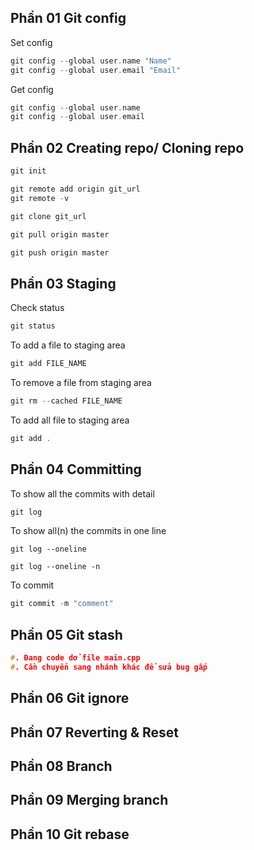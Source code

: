## Phần 01 Git config
Set config
```cpp
git config --global user.name "Name"
git config --global user.email "Email"
```
Get config
```cpp
git config --global user.name
git config --global user.email
```
## Phần 02 Creating repo/ Cloning repo
```cpp
git init
```
```cpp
git remote add origin git_url
git remote -v
```
```cpp
git clone git_url
```
```cpp
git pull origin master
```
```cpp
git push origin master
```
## Phần 03 Staging
Check status
```cpp
git status
```
To add a file to staging area
```cpp
git add FILE_NAME
```
To remove a file from staging area
```cpp
git rm --cached FILE_NAME
```
To add all file to staging area
```cpp
git add .
```

## Phần 04 Committing
To show all the commits with detail
```cpp
git log
```
To show all(n) the commits in one line
```
git log --oneline
```
```
git log --oneline -n
```
To commit
```cpp
git commit -m "comment"
```
## Phần 05 Git stash
```cpp
#. Đang code dở file main.cpp
#. Cần chuyển sang nhánh khác để sửa bug gấp
```
## Phần 06 Git ignore
## Phần 07 Reverting & Reset
## Phần 08 Branch
## Phần 09 Merging branch
## Phần 10 Git rebase
